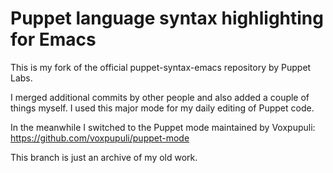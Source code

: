 # Puppet language syntax highlighting for Emacs

This is my fork of the official puppet-syntax-emacs repository by Puppet Labs.

I merged additional commits by other people and also added a couple of things myself. I used this major mode for my daily editing of Puppet code.

In the meanwhile I switched to the Puppet mode maintained by Voxpupuli:  https://github.com/voxpupuli/puppet-mode

This branch is just an archive of my old work.
